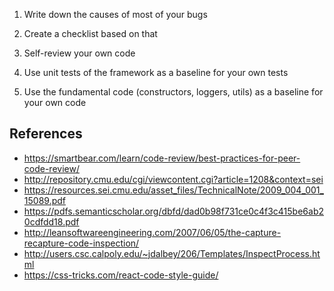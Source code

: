 1. Write down the causes of most of your bugs

1. Create a checklist based on that

1. Self-review your own code

1. Use unit tests of the framework as a baseline for your own tests

1. Use the fundamental code (constructors, loggers, utils) as a baseline for your own code

## References

* https://smartbear.com/learn/code-review/best-practices-for-peer-code-review/
* http://repository.cmu.edu/cgi/viewcontent.cgi?article=1208&context=sei
* https://resources.sei.cmu.edu/asset_files/TechnicalNote/2009_004_001_15089.pdf
* https://pdfs.semanticscholar.org/dbfd/dad0b98f731ce0c4f3c415be6ab20cdfdd18.pdf
* http://leansoftwareengineering.com/2007/06/05/the-capture-recapture-code-inspection/
* http://users.csc.calpoly.edu/~jdalbey/206/Templates/InspectProcess.html
* https://css-tricks.com/react-code-style-guide/